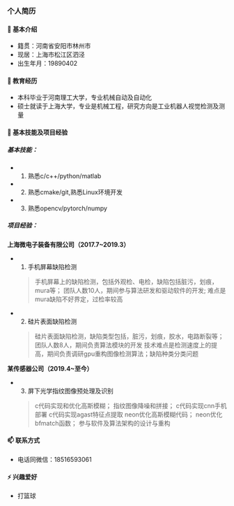 ### 个人简历

####  🔭 基本介绍 
* 籍贯：河南省安阳市林州市
* 现居：上海市松江区泗泾
* 出生年月：19890402
####  🌱 教育经历
* 本科毕业于河南理工大学，专业机械自动及自动化
* 硕士就读于上海大学，专业是机械工程，研究方向是工业机器人视觉检测及测量
####  👯 基本技能及项目经验
##### 基本技能：
* 1. 熟悉c/c++/python/matlab
* 2. 熟悉cmake/git,熟悉Linux环境开发
* 3. 熟悉opencv/pytorch/numpy
##### 项目经验：
**上海微电子装备有限公司（2017.7~2019.3）**
* 1. 手机屏幕缺陷检测
  > 手机屏幕上的缺陷检测，包括外观检、电检，缺陷包括脏污，划痕，mura等；
  > 团队人数10人，期间参与算法研发和驱动软件的开发;
  > 难点是mura缺陷不好界定，过检率较高
* 2. 硅片表面缺陷检测
  > 硅片表面缺陷检测，缺陷类型包括，脏污，划痕，胶水，电路断裂等；
  > 团队人数8人，期间负责算法模块的开发
  > 技术难点是检测速度上的提高，期间负责调研gpu重构图像检测算法；缺陷种类分类问题

**某传感器公司（2019.4~至今）**
* 3. 屏下光学指纹图像预处理及识别
  >  c代码实现和优化高斯模糊；
  >  指纹图像降噪和拼接；
  >  c代码实现cnn手机部署
  >  c代码实现agast特征点提取
  >  neon优化高斯模糊代码；
  >  neon优化bfmatch函数；
  >  参与软件及算法架构的设计与重构
####  📫 联系方式
* 电话同微信：18516593061
#### ⚡ 兴趣爱好
* 打篮球
